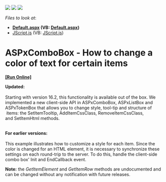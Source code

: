<!-- default badges list -->
![](https://img.shields.io/endpoint?url=https://codecentral.devexpress.com/api/v1/VersionRange/128530660/13.1.4%2B)
[![](https://img.shields.io/badge/Open_in_DevExpress_Support_Center-FF7200?style=flat-square&logo=DevExpress&logoColor=white)](https://supportcenter.devexpress.com/ticket/details/E4100)
[![](https://img.shields.io/badge/📖_How_to_use_DevExpress_Examples-e9f6fc?style=flat-square)](https://docs.devexpress.com/GeneralInformation/403183)
<!-- default badges end -->
<!-- default file list -->
*Files to look at*:

* **[Default.aspx](./CS/WebSite/Default.aspx) (VB: [Default.aspx](./VB/WebSite/Default.aspx))**
* [JScript.js](./CS/WebSite/Scripts/JScript.js) (VB: [JScript.js](./VB/WebSite/Scripts/JScript.js))
<!-- default file list end -->
# ASPxComboBox - How to change a color of text for certain items
<!-- run online -->
**[[Run Online]](https://codecentral.devexpress.com/128530660/)**
<!-- run online end -->


<p><strong>Updated:<br></strong><br>Starting with version 16.2, this functionality is available out of the box. We implemented a new client-side API in ASPxComboBox, ASPxListBox and ASPxTokenBox that allows you to change style, tool-tip and structure of  items: the SetItemTooltip, AddItemCssClass, RemoveItemCssClass, and SetItemHtml methods.  </p>
<p><br><strong>For earlier versions:</strong><br><br>This example illustrates how to customize a style for each item. Since the color is changed for an HTML element, it is necessary to synchronize these settings on each round-trip to the server. To do this, handle the client-side combo box' Init and EndCallback event.</p>
<p><strong>Note:</strong> the <em>GetItemElement</em> and <em>GetItemRow</em> methods are undocumented and can be changed without any notification with future releases.</p>

<br/>


